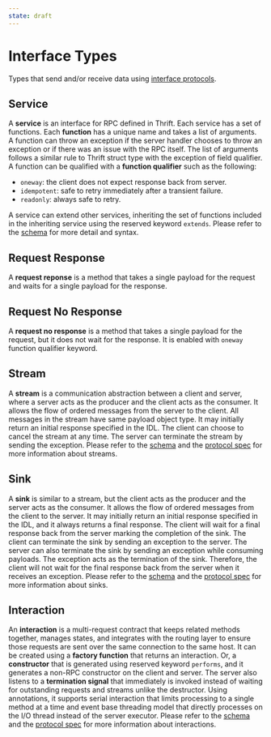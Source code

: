```yaml
---
state: draft
---
```


# Interface Types

Types that send and/or receive data using [interface protocols](/fb/server/interface/index.md).

## Service

A **service** is an interface for RPC defined in Thrift. Each service has a set of functions. Each **function** has a unique name and takes a list of arguments. A function can throw an exception if the server handler chooses to throw an exception or if there was an issue with the RPC itself. The list of arguments follows a similar rule to Thrift struct type with the exception of field qualifier. A function can be qualified with a **function qualifier** such as the following:

- `oneway`: the client does not expect response back from server.
- `idempotent`: safe to retry immediately after a transient failure.
- `readonly`: always safe to retry.

A service can extend other services, inheriting the set of functions included in the inheriting service using the reserved keyword `extends`. Please refer to the [schema](https://github.com/facebook/fbthrift/blob/main/thrift/lib/thrift/schema.thrift) for more detail and syntax.

## Request Response

A **request reponse** is a method that takes a single payload for the request and waits for a single payload for the response.

## Request No Response

A **request no response** is a method that takes a single payload for the request, but it does not wait for the response. It is enabled with `oneway` function qualifier keyword.

## Stream

A **stream** is a communication abstraction between a client and server, where a server acts as the producer and the client acts as the consumer. It allows the flow of ordered messages from the server to the client. All messages in the stream have same payload object type. It may initially return an initial response specified in the IDL. The client can choose to cancel the stream at any time. The server can terminate the stream by sending the exception. Please refer to the [schema](https://github.com/facebook/fbthrift/blob/main/thrift/lib/thrift/schema.thrift) and the [protocol spec](/fb/server/interface/index.md) for more information about streams.

## Sink

A **sink** is similar to a stream, but the client acts as the producer and the server acts as the consumer. It allows the flow of ordered messages from the client to the server. It may initially return an initial response specified in the IDL, and it always returns a final response. The client will wait for a final response back from the server marking the completion of the sink. The client can terminate the sink by sending an exception to the server. The server can also terminate the sink by sending an exception while consuming payloads. The exception acts as the termination of the sink. Therefore, the client will not wait for the final response back from the server when it receives an exception. Please refer to the [schema](https://github.com/facebook/fbthrift/blob/main/thrift/lib/thrift/schema.thrift) and the [protocol spec](/fb/server/interface/index.md) for more information about sinks.

## Interaction

An **interaction** is a multi-request contract that keeps related methods together, manages states, and integrates with the routing layer to ensure those requests are sent over the same connection to the same host. It can be created using a **factory function** that returns an interaction. Or, a **constructor** that is generated using reserved keyword `performs`, and it generates a non-RPC constructor on the client and server. The server also listens to a **termination signal** that immediately is invoked instead of waiting for outstanding requests and streams unlike the destructor. Using annotations, it supports serial interaction that limits processing to a single method at a time and event base threading model that directly processes on the I/O thread instead of the server executor. Please refer to the [schema](https://github.com/facebook/fbthrift/blob/main/thrift/lib/thrift/schema.thrift) and the [protocol spec](/fb/server/interface/index.md) for more information about interactions.
